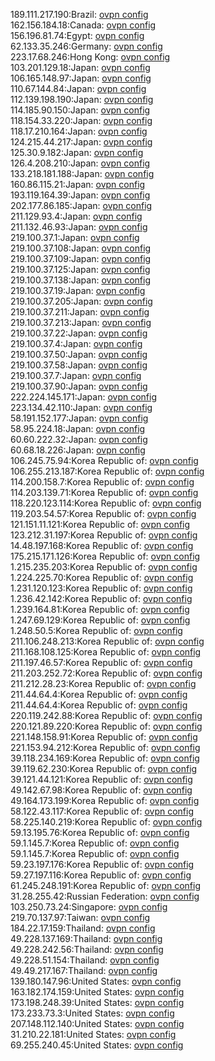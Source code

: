 189.111.217.190:Brazil: [ovpn config](vpn/189_111_217_190.ovpn)  
162.156.184.18:Canada: [ovpn config](vpn/162_156_184_18.ovpn)  
156.196.81.74:Egypt: [ovpn config](vpn/156_196_81_74.ovpn)  
62.133.35.246:Germany: [ovpn config](vpn/62_133_35_246.ovpn)  
223.17.68.246:Hong Kong: [ovpn config](vpn/223_17_68_246.ovpn)  
103.201.129.18:Japan: [ovpn config](vpn/103_201_129_18.ovpn)  
106.165.148.97:Japan: [ovpn config](vpn/106_165_148_97.ovpn)  
110.67.144.84:Japan: [ovpn config](vpn/110_67_144_84.ovpn)  
112.139.198.190:Japan: [ovpn config](vpn/112_139_198_190.ovpn)  
114.185.90.150:Japan: [ovpn config](vpn/114_185_90_150.ovpn)  
118.154.33.220:Japan: [ovpn config](vpn/118_154_33_220.ovpn)  
118.17.210.164:Japan: [ovpn config](vpn/118_17_210_164.ovpn)  
124.215.44.217:Japan: [ovpn config](vpn/124_215_44_217.ovpn)  
125.30.9.182:Japan: [ovpn config](vpn/125_30_9_182.ovpn)  
126.4.208.210:Japan: [ovpn config](vpn/126_4_208_210.ovpn)  
133.218.181.188:Japan: [ovpn config](vpn/133_218_181_188.ovpn)  
160.86.115.21:Japan: [ovpn config](vpn/160_86_115_21.ovpn)  
193.119.164.39:Japan: [ovpn config](vpn/193_119_164_39.ovpn)  
202.177.86.185:Japan: [ovpn config](vpn/202_177_86_185.ovpn)  
211.129.93.4:Japan: [ovpn config](vpn/211_129_93_4.ovpn)  
211.132.46.93:Japan: [ovpn config](vpn/211_132_46_93.ovpn)  
219.100.37.1:Japan: [ovpn config](vpn/219_100_37_1.ovpn)  
219.100.37.108:Japan: [ovpn config](vpn/219_100_37_108.ovpn)  
219.100.37.109:Japan: [ovpn config](vpn/219_100_37_109.ovpn)  
219.100.37.125:Japan: [ovpn config](vpn/219_100_37_125.ovpn)  
219.100.37.138:Japan: [ovpn config](vpn/219_100_37_138.ovpn)  
219.100.37.19:Japan: [ovpn config](vpn/219_100_37_19.ovpn)  
219.100.37.205:Japan: [ovpn config](vpn/219_100_37_205.ovpn)  
219.100.37.211:Japan: [ovpn config](vpn/219_100_37_211.ovpn)  
219.100.37.213:Japan: [ovpn config](vpn/219_100_37_213.ovpn)  
219.100.37.22:Japan: [ovpn config](vpn/219_100_37_22.ovpn)  
219.100.37.4:Japan: [ovpn config](vpn/219_100_37_4.ovpn)  
219.100.37.50:Japan: [ovpn config](vpn/219_100_37_50.ovpn)  
219.100.37.58:Japan: [ovpn config](vpn/219_100_37_58.ovpn)  
219.100.37.7:Japan: [ovpn config](vpn/219_100_37_7.ovpn)  
219.100.37.90:Japan: [ovpn config](vpn/219_100_37_90.ovpn)  
222.224.145.171:Japan: [ovpn config](vpn/222_224_145_171.ovpn)  
223.134.42.110:Japan: [ovpn config](vpn/223_134_42_110.ovpn)  
58.191.152.177:Japan: [ovpn config](vpn/58_191_152_177.ovpn)  
58.95.224.18:Japan: [ovpn config](vpn/58_95_224_18.ovpn)  
60.60.222.32:Japan: [ovpn config](vpn/60_60_222_32.ovpn)  
60.68.18.226:Japan: [ovpn config](vpn/60_68_18_226.ovpn)  
106.245.75.94:Korea Republic of: [ovpn config](vpn/106_245_75_94.ovpn)  
106.255.213.187:Korea Republic of: [ovpn config](vpn/106_255_213_187.ovpn)  
114.200.158.7:Korea Republic of: [ovpn config](vpn/114_200_158_7.ovpn)  
114.203.139.71:Korea Republic of: [ovpn config](vpn/114_203_139_71.ovpn)  
118.220.123.114:Korea Republic of: [ovpn config](vpn/118_220_123_114.ovpn)  
119.203.54.57:Korea Republic of: [ovpn config](vpn/119_203_54_57.ovpn)  
121.151.11.121:Korea Republic of: [ovpn config](vpn/121_151_11_121.ovpn)  
123.212.31.197:Korea Republic of: [ovpn config](vpn/123_212_31_197.ovpn)  
14.48.197.168:Korea Republic of: [ovpn config](vpn/14_48_197_168.ovpn)  
175.215.171.126:Korea Republic of: [ovpn config](vpn/175_215_171_126.ovpn)  
1.215.235.203:Korea Republic of: [ovpn config](vpn/1_215_235_203.ovpn)  
1.224.225.70:Korea Republic of: [ovpn config](vpn/1_224_225_70.ovpn)  
1.231.120.123:Korea Republic of: [ovpn config](vpn/1_231_120_123.ovpn)  
1.236.42.142:Korea Republic of: [ovpn config](vpn/1_236_42_142.ovpn)  
1.239.164.81:Korea Republic of: [ovpn config](vpn/1_239_164_81.ovpn)  
1.247.69.129:Korea Republic of: [ovpn config](vpn/1_247_69_129.ovpn)  
1.248.50.5:Korea Republic of: [ovpn config](vpn/1_248_50_5.ovpn)  
211.106.248.213:Korea Republic of: [ovpn config](vpn/211_106_248_213.ovpn)  
211.168.108.125:Korea Republic of: [ovpn config](vpn/211_168_108_125.ovpn)  
211.197.46.57:Korea Republic of: [ovpn config](vpn/211_197_46_57.ovpn)  
211.203.252.72:Korea Republic of: [ovpn config](vpn/211_203_252_72.ovpn)  
211.212.28.23:Korea Republic of: [ovpn config](vpn/211_212_28_23.ovpn)  
211.44.64.4:Korea Republic of: [ovpn config](vpn/211_44_64_4.ovpn)  
211.44.64.4:Korea Republic of: [ovpn config](vpn/211_44_64_4.ovpn)  
220.119.242.88:Korea Republic of: [ovpn config](vpn/220_119_242_88.ovpn)  
220.121.89.220:Korea Republic of: [ovpn config](vpn/220_121_89_220.ovpn)  
221.148.158.91:Korea Republic of: [ovpn config](vpn/221_148_158_91.ovpn)  
221.153.94.212:Korea Republic of: [ovpn config](vpn/221_153_94_212.ovpn)  
39.118.234.169:Korea Republic of: [ovpn config](vpn/39_118_234_169.ovpn)  
39.119.62.230:Korea Republic of: [ovpn config](vpn/39_119_62_230.ovpn)  
39.121.44.121:Korea Republic of: [ovpn config](vpn/39_121_44_121.ovpn)  
49.142.67.98:Korea Republic of: [ovpn config](vpn/49_142_67_98.ovpn)  
49.164.173.199:Korea Republic of: [ovpn config](vpn/49_164_173_199.ovpn)  
58.122.43.117:Korea Republic of: [ovpn config](vpn/58_122_43_117.ovpn)  
58.225.140.219:Korea Republic of: [ovpn config](vpn/58_225_140_219.ovpn)  
59.13.195.76:Korea Republic of: [ovpn config](vpn/59_13_195_76.ovpn)  
59.1.145.7:Korea Republic of: [ovpn config](vpn/59_1_145_7.ovpn)  
59.1.145.7:Korea Republic of: [ovpn config](vpn/59_1_145_7.ovpn)  
59.23.197.176:Korea Republic of: [ovpn config](vpn/59_23_197_176.ovpn)  
59.27.197.116:Korea Republic of: [ovpn config](vpn/59_27_197_116.ovpn)  
61.245.248.191:Korea Republic of: [ovpn config](vpn/61_245_248_191.ovpn)  
31.28.255.42:Russian Federation: [ovpn config](vpn/31_28_255_42.ovpn)  
103.250.73.24:Singapore: [ovpn config](vpn/103_250_73_24.ovpn)  
219.70.137.97:Taiwan: [ovpn config](vpn/219_70_137_97.ovpn)  
184.22.17.159:Thailand: [ovpn config](vpn/184_22_17_159.ovpn)  
49.228.137.169:Thailand: [ovpn config](vpn/49_228_137_169.ovpn)  
49.228.242.56:Thailand: [ovpn config](vpn/49_228_242_56.ovpn)  
49.228.51.154:Thailand: [ovpn config](vpn/49_228_51_154.ovpn)  
49.49.217.167:Thailand: [ovpn config](vpn/49_49_217_167.ovpn)  
139.180.147.96:United States: [ovpn config](vpn/139_180_147_96.ovpn)  
163.182.174.159:United States: [ovpn config](vpn/163_182_174_159.ovpn)  
173.198.248.39:United States: [ovpn config](vpn/173_198_248_39.ovpn)  
173.233.73.3:United States: [ovpn config](vpn/173_233_73_3.ovpn)  
207.148.112.140:United States: [ovpn config](vpn/207_148_112_140.ovpn)  
31.210.22.181:United States: [ovpn config](vpn/31_210_22_181.ovpn)  
69.255.240.45:United States: [ovpn config](vpn/69_255_240_45.ovpn)  
